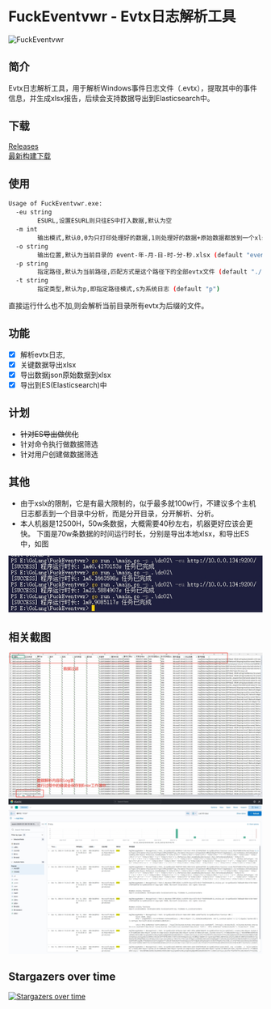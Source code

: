 # FuckEventvwr - Evtx日志解析工具
![FuckEventvwr](https://socialify.git.ci/BoyChai/FuckEventvwr/image?font=Inter&forks=1&issues=1&language=1&name=1&owner=1&pattern=Circuit+Board&pulls=1&stargazers=1&theme=Light)
## 简介
Evtx日志解析工具，用于解析Windows事件日志文件（.evtx），提取其中的事件信息，并生成xlsx报告，后续会支持数据导出到Elasticsearch中。

## 下载  
[Releases](https://github.com/BoyChai/FuckEventvwr/releases)  
[最新构建下载](https://jenkins.workstation.boychai.xyz/job/FuckEventvwr-Pipline/)

## 使用
```bash
Usage of FuckEventvwr.exe:
  -eu string
        ESURL,设置ESURL则只往ES中打入数据,默认为空
  -m int
        输出模式,默认0,0为只打印处理好的数据,1则处理好的数据+原始数据都放到一个xlsx中,2则只输出原始数据
  -o string
        输出位置,默认为当前目录的 event-年-月-日-时-分-秒.xlsx (default "event-年-月-日-时-分-秒.xlsx")
  -p string
        指定路径,默认为当前路径,匹配方式是这个路径下的全部evtx文件 (default "./")
  -t string
        指定类型,默认为p,即指定路径模式,s为系统日志 (default "p")
```
直接运行什么也不加,则会解析当前目录所有evtx为后缀的文件。

## 功能
- [x] 解析evtx日志,
- [x] 关键数据导出xlsx
- [x] 导出数据json原始数据到xlsx
- [x] 导出到ES(Elasticsearch)中

## 计划
- ~~针对ES导出做优化~~  
- 针对命令执行做数据筛选
- 针对用户创建做数据筛选


## 其他
- 由于xslx的限制，它是有最大限制的，似乎最多就100w行，不建议多个主机日志都丢到一个目录中分析，而是分开目录，分开解析、分析。  
- 本人机器是12500H，50w条数据，大概需要40秒左右，机器更好应该会更快。
下面是70w条数据的时间运行时长，分别是导出本地xlsx，和导出ES中，如图

![speed](static/speed.png)

## 相关截图  
![xlsx](static/xlsx.png)
![Elasticsearchs](static/es.png)
## Stargazers over time
[![Stargazers over time](https://starchart.cc/BoyChai/FuckEventvwr.svg?variant=adaptive)](https://starchart.cc/BoyChai/FuckEventvwr)
